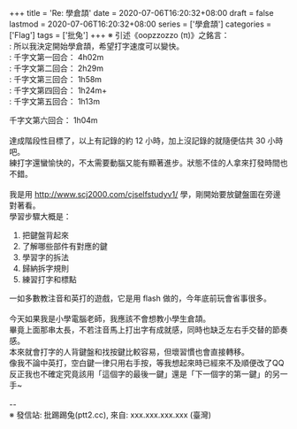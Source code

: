 +++
title = 'Re: 學倉頡'
date = 2020-07-06T16:20:32+08:00
draft = false
lastmod = 2020-07-06T16:20:32+08:00
series = ['學倉頡']
categories = ['Flag']
tags = ['批兔']
+++
※ 引述《oopzzozzo (π)》之銘言：<br>
: 所以我決定開始學倉頡，希望打字速度可以變快。<br>
: 千字文第一回合： 4h02m<br>
: 千字文第二回合： 2h29m<br>
: 千字文第三回合： 1h58m<br>
: 千字文第四回合： 1h24m+<br>
: 千字文第五回合： 1h13m

千字文第六回合： 1h04m<br>
<br>
達成階段性目標了，以上有記錄的約 12 小時，加上沒記錄的就隨便估共 30 小時吧。<br>
練打字還蠻愉快的，不太需要動腦又能有顯著進步。狀態不佳的人拿來打發時間也不錯。<br>
<br>
我是用 http://www.scj2000.com/cjselfstudyv1/ 學，剛開始要放鍵盤圖在旁邊對著看。<br>
學習步驟大概是：<br>
1. 把鍵盤背起來<br>
2. 了解哪些部件有對應的鍵<br>
3. 學習字的拆法<br>
4. 歸納拆字規則<br>
5. 練習打字和標點

一如多數教注音和英打的遊戲，它是用 flash 做的，今年底前玩會省事很多。<br>
<br>
今天如果我是小學電腦老師，我應該不會想教小學生倉頡。<br>
畢竟上面那串太長，不若注音馬上打出字有成就感，同時也缺乏左右手交替的節奏感。<br>
本來就會打字的人背鍵盤和找按鍵比較容易，但壞習慣也會直接轉移。<br>
像我不論中英打，空白鍵一律只用右手按，等我想起來時已經來不及順便改了QQ<br>
反正我也不確定究竟該用「這個字的最後一鍵」還是「下一個字的第一鍵」的另一手~<br>
<br>
--<br>
※ 發信站: 批踢踢兔(ptt2.cc), 來自: xxx.xxx.xxx.xxx (臺灣)<br>

